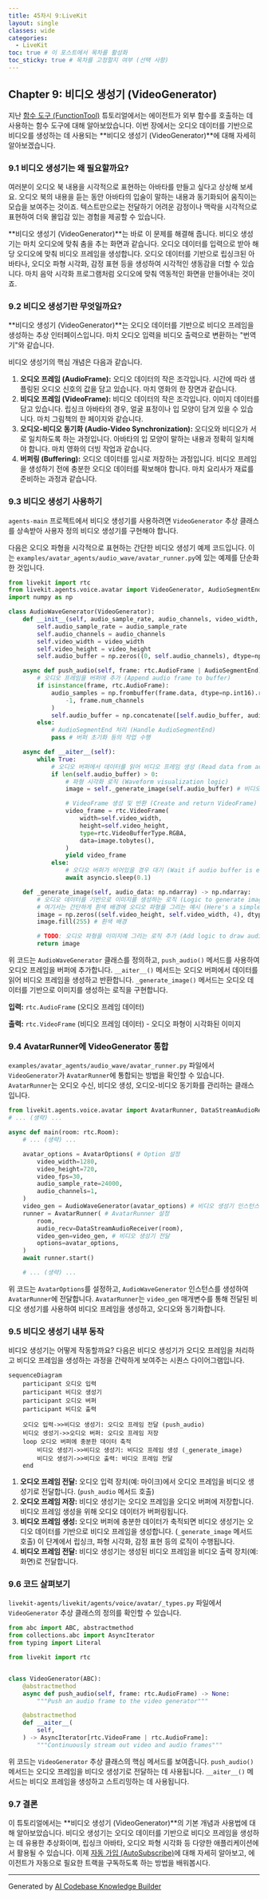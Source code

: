 ```yaml
---
title: 45차시 9:LiveKit
layout: single
classes: wide
categories:
  - LiveKit
toc: true # 이 포스트에서 목차를 활성화
toc_sticky: true # 목차를 고정할지 여부 (선택 사항)
---
```


## Chapter 9: 비디오 생성기 (VideoGenerator)

지난 [함수 도구 (FunctionTool)](/livekit/108-Livekit) 튜토리얼에서는 에이전트가 외부 함수를 호출하는 데 사용하는 함수 도구에 대해 알아보았습니다. 이번 장에서는 오디오 데이터를 기반으로 비디오를 생성하는 데 사용되는 **비디오 생성기 (VideoGenerator)**에 대해 자세히 알아보겠습니다.

### 9.1 비디오 생성기는 왜 필요할까요?

여러분이 오디오 북 내용을 시각적으로 표현하는 아바타를 만들고 싶다고 상상해 보세요. 오디오 북의 내용을 듣는 동안 아바타의 입술이 말하는 내용과 동기화되어 움직이는 모습을 보여주는 것이죠. 텍스트만으로는 전달하기 어려운 감정이나 맥락을 시각적으로 표현하여 더욱 몰입감 있는 경험을 제공할 수 있습니다.

**비디오 생성기 (VideoGenerator)**는 바로 이 문제를 해결해 줍니다. 비디오 생성기는 마치 오디오에 맞춰 춤을 추는 화면과 같습니다. 오디오 데이터를 입력으로 받아 해당 오디오에 맞춰 비디오 프레임을 생성합니다. 오디오 데이터를 기반으로 립싱크된 아바타나, 오디오 파형 시각화, 감정 표현 등을 생성하여 시각적인 생동감을 더할 수 있습니다. 마치 음악 시각화 프로그램처럼 오디오에 맞춰 역동적인 화면을 만들어내는 것이죠.

### 9.2 비디오 생성기란 무엇일까요?

**비디오 생성기 (VideoGenerator)**는 오디오 데이터를 기반으로 비디오 프레임을 생성하는 추상 인터페이스입니다. 마치 오디오 입력을 비디오 출력으로 변환하는 "번역기"와 같습니다.

비디오 생성기의 핵심 개념은 다음과 같습니다.

1.  **오디오 프레임 (AudioFrame):** 오디오 데이터의 작은 조각입니다. 시간에 따라 샘플링된 오디오 신호의 값을 담고 있습니다. 마치 영화의 한 장면과 같습니다.
2.  **비디오 프레임 (VideoFrame):** 비디오 데이터의 작은 조각입니다. 이미지 데이터를 담고 있습니다. 립싱크 아바타의 경우, 얼굴 표정이나 입 모양이 담겨 있을 수 있습니다. 마치 그림책의 한 페이지와 같습니다.
3.  **오디오-비디오 동기화 (Audio-Video Synchronization):** 오디오와 비디오가 서로 일치하도록 하는 과정입니다. 아바타의 입 모양이 말하는 내용과 정확히 일치해야 합니다. 마치 영화의 더빙 작업과 같습니다.
4.  **버퍼링 (Buffering):** 오디오 데이터를 임시로 저장하는 과정입니다. 비디오 프레임을 생성하기 전에 충분한 오디오 데이터를 확보해야 합니다. 마치 요리사가 재료를 준비하는 과정과 같습니다.

### 9.3 비디오 생성기 사용하기

`agents-main` 프로젝트에서 비디오 생성기를 사용하려면 `VideoGenerator` 추상 클래스를 상속받아 사용자 정의 비디오 생성기를 구현해야 합니다.

다음은 오디오 파형을 시각적으로 표현하는 간단한 비디오 생성기 예제 코드입니다. 이는 `examples/avatar_agents/audio_wave/avatar_runner.py`에 있는 예제를 단순화한 것입니다.

```python
from livekit import rtc
from livekit.agents.voice.avatar import VideoGenerator, AudioSegmentEnd
import numpy as np

class AudioWaveGenerator(VideoGenerator):
    def __init__(self, audio_sample_rate, audio_channels, video_width, video_height):
        self.audio_sample_rate = audio_sample_rate
        self.audio_channels = audio_channels
        self.video_width = video_width
        self.video_height = video_height
        self.audio_buffer = np.zeros((0, self.audio_channels), dtype=np.int16) # 오디오 데이터 저장 버퍼

    async def push_audio(self, frame: rtc.AudioFrame | AudioSegmentEnd) -> None:
        # 오디오 프레임을 버퍼에 추가 (Append audio frame to buffer)
        if isinstance(frame, rtc.AudioFrame):
            audio_samples = np.frombuffer(frame.data, dtype=np.int16).reshape(
                -1, frame.num_channels
            )
            self.audio_buffer = np.concatenate([self.audio_buffer, audio_samples], axis=0)
        else:
            # AudioSegmentEnd 처리 (Handle AudioSegmentEnd)
            pass # 버퍼 초기화 등의 작업 수행

    async def __aiter__(self):
        while True:
            # 오디오 버퍼에서 데이터를 읽어 비디오 프레임 생성 (Read data from audio buffer and generate video frame)
            if len(self.audio_buffer) > 0:
                # 파형 시각화 로직 (Waveform visualization logic)
                image = self._generate_image(self.audio_buffer) # 비디오 프레임 생성

                # VideoFrame 생성 및 반환 (Create and return VideoFrame)
                video_frame = rtc.VideoFrame(
                    width=self.video_width,
                    height=self.video_height,
                    type=rtc.VideoBufferType.RGBA,
                    data=image.tobytes(),
                )
                yield video_frame
            else:
                # 오디오 버퍼가 비어있을 경우 대기 (Wait if audio buffer is empty)
                await asyncio.sleep(0.1)

    def _generate_image(self, audio_data: np.ndarray) -> np.ndarray:
        # 오디오 데이터를 기반으로 이미지를 생성하는 로직 (Logic to generate image based on audio data)
        # 여기서는 간단하게 흰색 배경에 오디오 파형을 그리는 예시 (Here's a simple example of drawing an audio waveform on a white background)
        image = np.zeros((self.video_height, self.video_width, 4), dtype=np.uint8)
        image.fill(255) # 흰색 배경

        # TODO: 오디오 파형을 이미지에 그리는 로직 추가 (Add logic to draw audio waveform on the image)
        return image
```

위 코드는 `AudioWaveGenerator` 클래스를 정의하고, `push_audio()` 메서드를 사용하여 오디오 프레임을 버퍼에 추가합니다. `__aiter__()` 메서드는 오디오 버퍼에서 데이터를 읽어 비디오 프레임을 생성하고 반환합니다. `_generate_image()` 메서드는 오디오 데이터를 기반으로 이미지를 생성하는 로직을 구현합니다.

**입력:** `rtc.AudioFrame` (오디오 프레임 데이터)

**출력:** `rtc.VideoFrame` (비디오 프레임 데이터) - 오디오 파형이 시각화된 이미지

### 9.4 AvatarRunner에 VideoGenerator 통합

`examples/avatar_agents/audio_wave/avatar_runner.py` 파일에서 `VideoGenerator`가 `AvatarRunner`에 통합되는 방법을 확인할 수 있습니다. `AvatarRunner`는 오디오 수신, 비디오 생성, 오디오-비디오 동기화를 관리하는 클래스입니다.

```python
from livekit.agents.voice.avatar import AvatarRunner, DataStreamAudioReceiver, AvatarOptions
# ... (생략) ...

async def main(room: rtc.Room):
    # ... (생략) ...

    avatar_options = AvatarOptions( # Option 설정
        video_width=1280,
        video_height=720,
        video_fps=30,
        audio_sample_rate=24000,
        audio_channels=1,
    )
    video_gen = AudioWaveGenerator(avatar_options) # 비디오 생성기 인스턴스화
    runner = AvatarRunner( # AvatarRunner 설정
        room,
        audio_recv=DataStreamAudioReceiver(room),
        video_gen=video_gen, # 비디오 생성기 전달
        options=avatar_options,
    )
    await runner.start()

    # ... (생략) ...
```

위 코드는 `AvatarOptions`를 설정하고, `AudioWaveGenerator` 인스턴스를 생성하여 `AvatarRunner`에 전달합니다. `AvatarRunner`는 `video_gen` 매개변수를 통해 전달된 비디오 생성기를 사용하여 비디오 프레임을 생성하고, 오디오와 동기화합니다.

### 9.5 비디오 생성기 내부 동작

비디오 생성기는 어떻게 작동할까요? 다음은 비디오 생성기가 오디오 프레임을 처리하고 비디오 프레임을 생성하는 과정을 간략하게 보여주는 시퀀스 다이어그램입니다.

```mermaid
sequenceDiagram
    participant 오디오 입력
    participant 비디오 생성기
    participant 오디오 버퍼
    participant 비디오 출력

    오디오 입력->>비디오 생성기: 오디오 프레임 전달 (push_audio)
    비디오 생성기->>오디오 버퍼: 오디오 프레임 저장
    loop 오디오 버퍼에 충분한 데이터 축적
        비디오 생성기->>비디오 생성기: 비디오 프레임 생성 (_generate_image)
        비디오 생성기->>비디오 출력: 비디오 프레임 전달
    end
```

1.  **오디오 프레임 전달:** 오디오 입력 장치(예: 마이크)에서 오디오 프레임을 비디오 생성기로 전달합니다. (`push_audio` 메서드 호출)
2.  **오디오 프레임 저장:** 비디오 생성기는 오디오 프레임을 오디오 버퍼에 저장합니다. 비디오 프레임 생성을 위해 오디오 데이터가 버퍼링됩니다.
3.  **비디오 프레임 생성:** 오디오 버퍼에 충분한 데이터가 축적되면 비디오 생성기는 오디오 데이터를 기반으로 비디오 프레임을 생성합니다. (`_generate_image` 메서드 호출) 이 단계에서 립싱크, 파형 시각화, 감정 표현 등의 로직이 수행됩니다.
4.  **비디오 프레임 전달:** 비디오 생성기는 생성된 비디오 프레임을 비디오 출력 장치(예: 화면)로 전달합니다.

### 9.6 코드 살펴보기

`livekit-agents/livekit/agents/voice/avatar/_types.py` 파일에서 `VideoGenerator` 추상 클래스의 정의를 확인할 수 있습니다.

```python
from abc import ABC, abstractmethod
from collections.abc import AsyncIterator
from typing import Literal

from livekit import rtc


class VideoGenerator(ABC):
    @abstractmethod
    async def push_audio(self, frame: rtc.AudioFrame) -> None:
        """Push an audio frame to the video generator"""

    @abstractmethod
    def __aiter__(
        self,
    ) -> AsyncIterator[rtc.VideoFrame | rtc.AudioFrame]:
        """Continuously stream out video and audio frames"""
```

위 코드는 `VideoGenerator` 추상 클래스의 핵심 메서드를 보여줍니다. `push_audio()` 메서드는 오디오 프레임을 비디오 생성기로 전달하는 데 사용됩니다. `__aiter__()` 메서드는 비디오 프레임을 생성하고 스트리밍하는 데 사용됩니다.

### 9.7 결론

이 튜토리얼에서는 **비디오 생성기 (VideoGenerator)**의 기본 개념과 사용법에 대해 알아보았습니다. 비디오 생성기는 오디오 데이터를 기반으로 비디오 프레임을 생성하는 데 유용한 추상화이며, 립싱크 아바타, 오디오 파형 시각화 등 다양한 애플리케이션에서 활용될 수 있습니다. 이제 [자동 가입 (AutoSubscribe)](/livekit/110-Livekit)에 대해 자세히 알아보고, 에이전트가 자동으로 필요한 트랙을 구독하도록 하는 방법을 배워봅시다.


---

Generated by [AI Codebase Knowledge Builder](https://github.com/The-Pocket/Tutorial-Codebase-Knowledge)